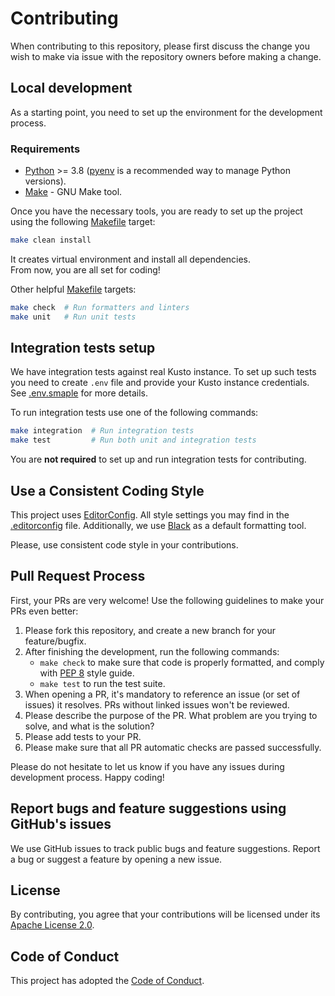 # Contributing

When contributing to this repository, please first discuss the change you wish to make via issue with the repository owners before making a change.

## Local development

As a starting point, you need to set up the environment for the development process.

### Requirements

- [Python](https://www.python.org/) >= 3.8 ([pyenv](https://github.com/pyenv/pyenv) is a recommended way to manage Python versions).
- [Make](https://www.gnu.org/software/make/) - GNU Make tool.

Once you have the necessary tools, you are ready to set up the project using the following [Makefile](../Makefile) target:

```bash
make clean install
```

It creates virtual environment and install all dependencies.  
From now, you are all set for coding!

Other helpful [Makefile](../Makefile) targets:

```bash
make check  # Run formatters and linters
make unit   # Run unit tests
```

## Integration tests setup

We have integration tests against real Kusto instance. To set up such tests you need to create `.env` file and provide your Kusto instance credentials. See [.env.smaple](../.env.sample) for more details.

To run integration tests use one of the following commands:

```bash
make integration  # Run integration tests
make test         # Run both unit and integration tests
```

You are __not required__ to set up and run integration tests for contributing.

## Use a Consistent Coding Style

This project uses [EditorConfig](https://editorconfig.org/). All style settings you may find in the [.editorconfig](../.editorconfig) file.
Additionally, we use [Black](https://github.com/psf/black) as a default formatting tool.

Please, use consistent code style in your contributions.

## Pull Request Process

First, your PRs are very welcome! Use the following guidelines to make your PRs even better:

1. Please fork this repository, and create a new branch for your feature/bugfix.
2. After finishing the development, run the following commands:
    - `make check` to make sure that code is properly formatted, and comply with [PEP 8](https://www.python.org/dev/peps/pep-0008/) style guide.
    - `make test` to run the test suite.
3. When opening a PR, it's mandatory to reference an issue (or set of issues) it resolves. PRs without linked issues won't be reviewed.
4. Please describe the purpose of the PR. What problem are you trying to solve, and what is the solution?
5. Please add tests to your PR.
6. Please make sure that all PR automatic checks are passed successfully.

Please do not hesitate to let us know if you have any issues during development process. Happy coding!

## Report bugs and feature suggestions using GitHub's issues

We use GitHub issues to track public bugs and feature suggestions. Report a bug or suggest a feature by opening a new issue.

## License

By contributing, you agree that your contributions will be licensed under its [Apache License 2.0](../LICENSE).

## Code of Conduct

This project has adopted the [Code of Conduct](CODE_OF_CONDUCT.md).
